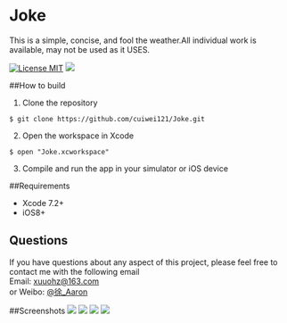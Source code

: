 # Joke
This is a simple, concise, and fool the weather.All individual work is available, may not be used as it USES.

[![License MIT](https://img.shields.io/badge/license-MIT-green.svg?style=flat)](https://raw.githubusercontent.com/cuiwei121/Joke.git/master/LICENSE)
[![](https://img.shields.io/badge/done-50%-green.svg?style=flat)](https://github.com/cuiwei121/Joke.git)
<br/>

##How to build
1)  Clone the repository
```
$ git clone https://github.com/cuiwei121/Joke.git
```
2) Open the workspace in Xcode
```
$ open "Joke.xcworkspace"
```
3) Compile and run the app in your simulator or iOS device

##Requirements
* Xcode 7.2+
* iOS8+

## Questions
If you have questions about any aspect of this project, please feel free to contact me with the following email
<br/>Email: xuuohz@163.com
<br/>or Weibo: <a href = 'http://weibo.com/u/2305459493' >@徐_Aaron</a>
<br/>

##Screenshots
![](http://ww4.sinaimg.cn/large/0060lm7Tgw1f7e696t8abj30af0ij0v8.jpg)
![](http://ww1.sinaimg.cn/large/0060lm7Tgw1f7e69oczu5j30af0ijmz7.jpg)
![](http://ww1.sinaimg.cn/large/0060lm7Tgw1f7e6a2frfcj30af0ij0ur.jpg)
![](http://ww4.sinaimg.cn/large/0060lm7Tgw1f7e6a2tm6fj30af0ij74i.jpg)
<br/>
